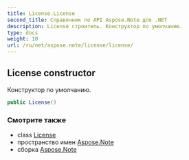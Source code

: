 ```yaml
---
title: License.License
second_title: Справочник по API Aspose.Note для .NET
description: License строитель. Конструктор по умолчанию.
type: docs
weight: 10
url: /ru/net/aspose.note/license/license/
---
```

## License constructor

Конструктор по умолчанию.

```csharp
public License()
```

### Смотрите также

* class [License](../)
* пространство имен [Aspose.Note](../../license/)
* сборка [Aspose.Note](../../../)


